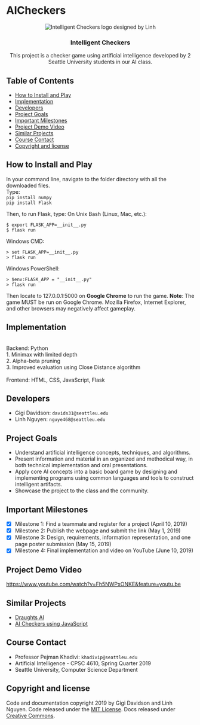 # AICheckers


<p align="center">
    <img src="https://imgur.com/amGpXY6.png" alt="Intelligent Checkers logo designed by Linh">
  </a>
</p>

<h3 align="center">Intelligent Checkers</h3>

<p align="center">
  This project is a checker game using artificial intelligence developed by 2 Seattle University students in our AI class. 
  
</p>


## Table of Contents
- [How to Install and Play](#how-to)
- [Implementation](#implementation)
- [Developers](#developers)
- [Project Goals](#project-goals)
- [Important Milestones](#important-milestones)
- [Project Demo Video](#project-demo-video)
- [Similar Projects](#similar-projects)
- [Course Contact](#course-contact)
- [Copyright and license](#copyright-and-license)



## How to Install and Play 
In your command line, navigate to the folder directory with all the downloaded files. 
<br />
Type: 
<br />
`pip install numpy`
<br />
`pip install Flask`

Then, to run Flask, type:
On Unix Bash (Linux, Mac, etc.):

`$ export FLASK_APP=__init__.py`
<br />
`$ flask run`

Windows CMD:

`> set FLASK_APP=__init__.py`
<br />
`> flask run`

Windows PowerShell:

`> $env:FLASK_APP = "__init__.py"`
<br />
`> flask run`

Then locate to 127.0.0.1:5000 on **Google Chrome** to run the game. 
**Note**: The game MUST be run on Google Chrome. Mozilla Firefox, Internet Explorer, and other browsers may negatively affect gameplay.

## Implementation
<br />
Backend: Python
<br />
1. Minimax with limited depth
<br />
2. Alpha-beta pruning
<br />
3. Improved evaluation using Close Distance algorithm 
<br />
<br />
Frontend: HTML, CSS, JavaScript, Flask

## Developers

- Gigi Davidson: `davids31@seattleu.edu`
- Linh Nguyen: `nguye468@seattleu.edu`

## Project Goals 
- Understand artificial intelligence concepts, techniques, and algorithms. 
- Present information and material in an organized and methodical way, in both technical implementation and oral presentations.
- Apply core AI concepts into a basic board game by designing and implementing programs using common languages and tools to construct intelligent artifacts. 
- Showcase the project to the class and the community. 

## Important Milestones
- [x] Milestone 1: Find a teammate and register for a project (April 10, 2019)
- [x] Milestone 2: Publish the webpage and submit the link (May 1, 2019)
- [x] Milestone 3: Design, requirements, information representation, and one page poster submission (May 15, 2019)
- [x] Milestone 4: Final implementation and video on YouTube (June 10, 2019)

## Project Demo Video
https://www.youtube.com/watch?v=Fh5NWPxONKE&feature=youtu.be

## Similar Projects
- [Draughts AI](https://github.com/Hsankesara/Draughts-AI)
- [AI Checkers using JavaScript](https://github.com/billjeffries/jsCheckersAI)

## Course Contact 
- Professor Pejman Khadivi: `khadivip@seattleu.edu`
- Artificial Intelligence - CPSC 4610, Spring Quarter 2019
- Seattle University, Computer Science Department

## Copyright and license
Code and documentation copyright 2019 by Gigi Davidson and Linh Nguyen. Code released under the [MIT License](https://github.com/twbs/bootstrap/blob/master/LICENSE). Docs released under [Creative Commons](https://github.com/twbs/bootstrap/blob/master/docs/LICENSE).



